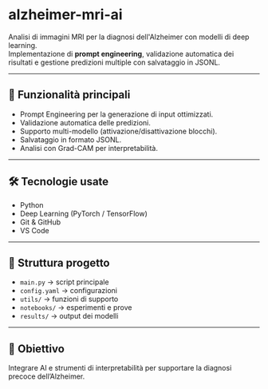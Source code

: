 # alzheimer-mri-ai 

Analisi di immagini MRI per la diagnosi dell'Alzheimer con modelli di deep learning.  
Implementazione di **prompt engineering**, validazione automatica dei risultati e gestione predizioni multiple con salvataggio in JSONL.

---

## 🚀 Funzionalità principali
- Prompt Engineering per la generazione di input ottimizzati.
- Validazione automatica delle predizioni.
- Supporto multi-modello (attivazione/disattivazione blocchi).
- Salvataggio in formato JSONL.
- Analisi con Grad-CAM per interpretabilità.

---

## 🛠️ Tecnologie usate
- Python
- Deep Learning (PyTorch / TensorFlow)
- Git & GitHub
- VS Code

---

## 📂 Struttura progetto
- `main.py` → script principale
- `config.yaml` → configurazioni
- `utils/` → funzioni di supporto
- `notebooks/` → esperimenti e prove
- `results/` → output dei modelli

---

## 📖 Obiettivo
Integrare AI e strumenti di interpretabilità per supportare la diagnosi precoce dell’Alzheimer.
